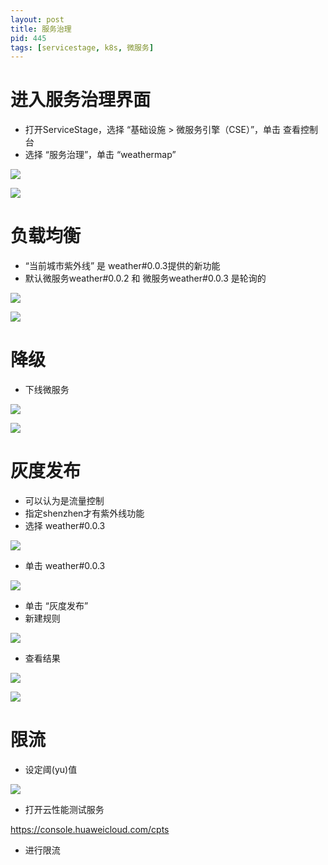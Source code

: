```yaml
---
layout: post
title: 服务治理
pid: 445
tags: [servicestage, k8s, 微服务]
---
```


# 进入服务治理界面

+ 打开ServiceStage，选择 “基础设施 > 微服务引擎（CSE）”，单击 查看控制台
+ 选择 “服务治理”，单击 “weathermap”

![](/uploads/2019/07/12-01.png)

![](/uploads/2019/07/12-02.png)

# 负载均衡

+ “当前城市紫外线” 是 weather#0.0.3提供的新功能
+ 默认微服务weather#0.0.2 和 微服务weather#0.0.3 是轮询的


![](/uploads/2019/07/12-03.png)

![](/uploads/2019/07/12-04.png)

# 降级

+ 下线微服务

![](/uploads/2019/07/12-05.png)

![](/uploads/2019/07/12-06.png)

# 灰度发布

+ 可以认为是流量控制
+ 指定shenzhen才有紫外线功能
+ 选择 weather#0.0.3

![](/uploads/2019/07/12-07.png)

+ 单击 weather#0.0.3

![](/uploads/2019/07/12-08.png)

+ 单击 “灰度发布”
+ 新建规则

![](/uploads/2019/07/12-09.png)

+ 查看结果

![](/uploads/2019/07/12-10.png)

![](/uploads/2019/07/12-11.png)


# 限流

+ 设定阈(yu)值

![](/uploads/2019/07/12-12.png)

+ 打开云性能测试服务

https://console.huaweicloud.com/cpts

+ 进行限流


